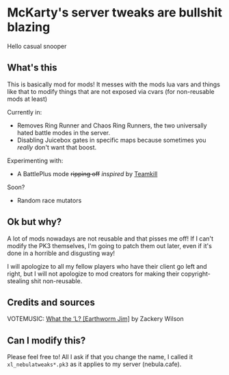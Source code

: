 # McKarty's server tweaks are bullshit blazing

Hello casual snooper

## What's this

This is basically mod for mods! It messes with the mods lua vars and things like that to modify things that are not exposed via cvars (for non-reusable mods at least)

Currently in:

- Removes Ring Runner and Chaos Ring Runners, the two universally hated battle modes in the server.
- Disabling Juicebox gates in specific maps because sometimes you _really_ don't want that boost.

Experimenting with:

- A BattlePlus mode ~~ripping off~~ _inspired_ by [Teamkill](https://store.steampowered.com/app/1730020/Teamkill/)

Soon?

- Random race mutators

## Ok but why?

A lot of mods nowadays are not reusable and that pisses me off! If I can't modify the PK3 themselves, I'm going to patch them out later, even if it's done in a horrible and disgusting way!

I will apologize to all my fellow players who have their client go left and right, but I will not apologize to mod creators for making their copyright-stealing shit non-reusable.

## Credits and sources

VOTEMUSIC: [What the ‘L? [Earthworm Jim]](https://zackerywilson.bandcamp.com/track/what-the-l-earthworm-jim) by Zackery Wilson

## Can I modify this?

Please feel free to! All I ask if that you change the name, I called it `xl_nebulatweaks*.pk3` as it applies to my server (nebula.cafe).
